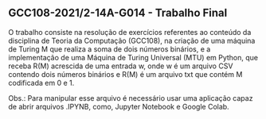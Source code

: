 ## GCC108-2021/2-14A-G014 - Trabalho Final
O trabalho consiste na resolução de exercícios referentes ao conteúdo da disciplina de Teoria da Computação (GCC108), na criação de uma máquina de Turing M que realiza a soma de dois números binários, e a implementação de uma Máquina de Turing Universal (MTU) em Python, que receba R(M) acrescida de uma entrada w, onde w é um arquivo CSV contendo dois números binários e R(M) é um arquivo txt que contém M codificada em 0 e 1.

Obs.: Para manipular esse arquivo é necessário usar uma aplicação capaz de abrir arquivos .IPYNB, como, Jupyter Notebook e Google Colab.
